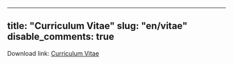 
---
title: "Curriculum Vitae"
slug: "en/vitae"
disable_comments: true
---

Download link: <a href="https://github.com/zhengh42/myfiles/blob/master/personal/HongZheng_CV.pdf?raw=true" download>Curriculum Vitae</a>
